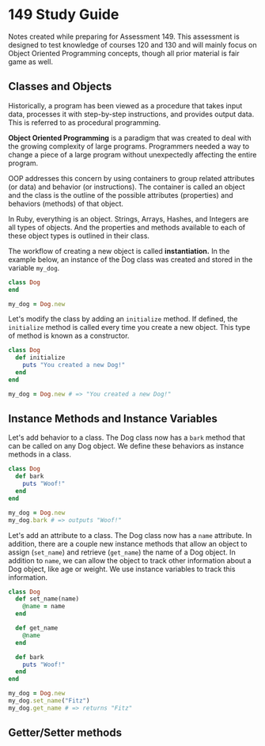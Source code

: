 149 Study Guide
=================

Notes created while preparing for Assessment 149. This assessment is designed to test knowledge of courses 120 and 130 and will mainly focus on Object Oriented Programming concepts, though all prior material is fair game as well.

Classes and Objects
--------------------

Historically, a program has been viewed as a procedure that takes input data, processes it with step-by-step instructions, and provides output data. This is referred to as procedural programming.

**Object Oriented Programming** is a paradigm that was created to deal with the growing complexity of large programs. Programmers needed a way to change a piece of a large program without unexpectedly affecting the entire program.

OOP addresses this concern by using containers to group related attributes (or data) and behavior (or instructions). The container is called an object and the class is the outline of the possible attributes (properties) and behaviors (methods) of that object.

In Ruby, everything is an object. Strings, Arrays, Hashes, and Integers are all types of objects. And the properties and methods available to each of these object types is outlined in their class.

The workflow of creating a new object is called **instantiation.** In the example below, an instance of the Dog class was created and stored in the variable `my_dog`.

```ruby
class Dog
end

my_dog = Dog.new
```

Let's modify the class by adding an `initialize` method. If defined, the `initialize` method is called every time you create a new object. This type of method is known as a constructor.

```ruby
class Dog
  def initialize
    puts "You created a new Dog!"
  end
end

my_dog = Dog.new # => "You created a new Dog!"
```

Instance Methods and Instance Variables
---------------------------------------

Let's add behavior to a class. The Dog class now has a `bark` method that can be called on any Dog object. We define these behaviors as instance methods in a class.

```ruby
class Dog
  def bark
    puts "Woof!"
  end
end

my_dog = Dog.new
my_dog.bark # => outputs "Woof!"
```

Let's add an attribute to a class. The Dog class now has a `name` attribute. In addition, there are a couple new instance methods that allow an object to assign (`set_name`) and retrieve (`get_name`) the name of a Dog object. In addition to `name`, we can allow the object to track other information about a Dog object, like age or weight. We use instance variables to track this information.

```ruby
class Dog
  def set_name(name)
    @name = name
  end

  def get_name
    @name
  end

  def bark
    puts "Woof!"
  end
end

my_dog = Dog.new
my_dog.set_name("Fitz")
my_dog.get_name # => returns "Fitz"
```

Getter/Setter methods
----------------------
